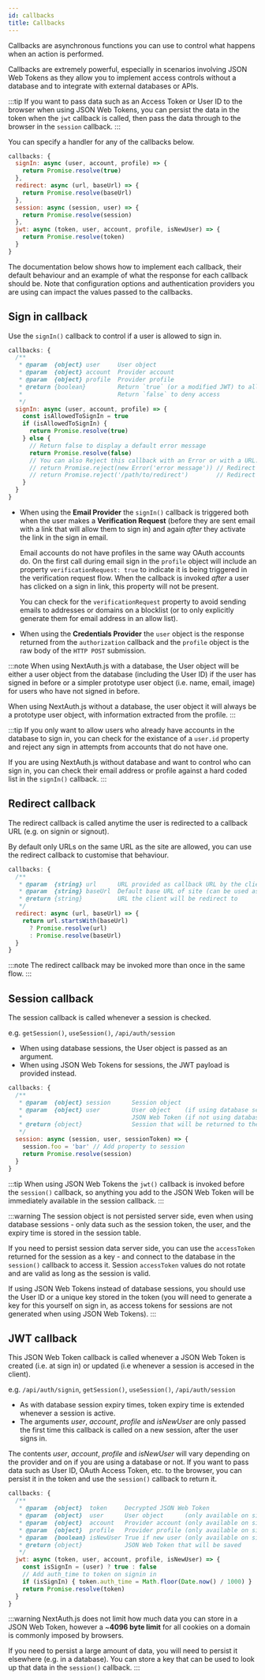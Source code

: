 ```yaml
---
id: callbacks
title: Callbacks
---
```


Callbacks are asynchronous functions you can use to control what happens when an action is performed.

Callbacks are extremely powerful, especially in scenarios involving JSON Web Tokens as they allow you to implement access controls without a database and to integrate with external databases or APIs.

:::tip
If you want to pass data such as an Access Token or User ID to the browser when using JSON Web Tokens, you can persist the data in the token when the `jwt` callback is called, then pass the data through to the browser in the `session` callback.
:::

You can specify a handler for any of the callbacks below.

```js title="pages/api/auth/[...nextauth].js"
callbacks: {
  signIn: async (user, account, profile) => {
    return Promise.resolve(true)
  },
  redirect: async (url, baseUrl) => {
    return Promise.resolve(baseUrl)
  },
  session: async (session, user) => {
    return Promise.resolve(session)
  },
  jwt: async (token, user, account, profile, isNewUser) => {
    return Promise.resolve(token)
  }
}
```

The documentation below shows how to implement each callback, their default behaviour and an example of what the response for each callback should be. Note that configuration options and authentication providers you are using can impact the values passed to the callbacks.

## Sign in callback

Use the `signIn()` callback to control if a user is allowed to sign in.

```js title="pages/api/auth/[...nextauth.js]"
callbacks: {
  /**
   * @param  {object} user     User object
   * @param  {object} account  Provider account
   * @param  {object} profile  Provider profile 
   * @return {boolean}         Return `true` (or a modified JWT) to allow sign in
   *                           Return `false` to deny access
   */
  signIn: async (user, account, profile) => {
    const isAllowedToSignIn = true
    if (isAllowedToSignIn) {
      return Promise.resolve(true)
    } else {
      // Return false to display a default error message
      return Promise.resolve(false)
      // You can also Reject this callback with an Error or with a URL:
      // return Promise.reject(new Error('error message')) // Redirect to error page
      // return Promise.reject('/path/to/redirect')        // Redirect to a URL
    }
  }
}
```

* When using the **Email Provider** the `signIn()` callback is triggered both when the user makes a **Verification Request** (before they are sent email with a link that will allow them to sign in) and again *after* they activate the link in the sign in email.

  Email accounts do not have profiles in the same way OAuth accounts do. On the first call during email sign in the `profile` object will include an property `verificationRequest: true` to indicate it is being triggered in the verification request flow. When the callback is invoked *after* a user has clicked on a sign in link, this property will not be present.
  
  You can check for the `verificationRequest` property to avoid sending emails to addresses or domains on a blocklist (or to only explicitly generate them for email address in an allow list).

* When using the **Credentials Provider** the `user` object is the response returned from the `authorization` callback and the `profile` object is the raw body of the `HTTP POST` submission.

:::note
When using NextAuth.js with a database, the User object will be either a user object from the database (including the User ID) if the user has signed in before or a simpler prototype user object (i.e. name, email, image) for users who have not signed in before.

When using NextAuth.js without a database, the user object it will always be a prototype user object, with information extracted from the profile.
:::

:::tip
If you only want to allow users who already have accounts in the database to sign in, you can check for the existance of a `user.id` property and reject any sign in attempts from accounts that do not have one.

If you are using NextAuth.js without database and want to control who can sign in, you can check their email address or profile against a hard coded list in the `signIn()` callback.
:::

## Redirect callback

The redirect callback is called anytime the user is redirected to a callback URL (e.g. on signin or signout).

By default only URLs on the same URL as the site are allowed, you can use the redirect callback to customise that behaviour.

```js title="pages/api/auth/[...nextauth.js]"
callbacks: {
  /**
   * @param  {string} url      URL provided as callback URL by the client
   * @param  {string} baseUrl  Default base URL of site (can be used as fallback)
   * @return {string}          URL the client will be redirect to
   */
  redirect: async (url, baseUrl) => {
    return url.startsWith(baseUrl)
      ? Promise.resolve(url)
      : Promise.resolve(baseUrl)
  }
}
```


:::note
The redirect callback may be invoked more than once in the same flow.
:::

## Session callback

The session callback is called whenever a session is checked.

e.g. `getSession()`, `useSession()`, `/api/auth/session`

* When using database sessions, the User object is passed as an argument.
* When using JSON Web Tokens for sessions, the JWT payload is provided instead.

```js title="pages/api/auth/[...nextauth.js]"
callbacks: {
  /**
   * @param  {object} session      Session object
   * @param  {object} user         User object    (if using database sessions)
   *                               JSON Web Token (if not using database sessions)
   * @return {object}              Session that will be returned to the client 
   */
  session: async (session, user, sessionToken) => {
    session.foo = 'bar' // Add property to session
    return Promise.resolve(session)
  }
}
```

:::tip
When using JSON Web Tokens the `jwt()` callback is invoked before the `session()` callback, so anything you add to the
JSON Web Token will be immediately available in the session callback.
:::

:::warning
The session object is not persisted server side, even when using database sessions - only data such as the session token, the user, and the expiry time is stored in the session table.

If you need to persist session data server side, you can use the `accessToken` returned for the session as a key - and connect to the database in the `session()` callback to access it. Session `accessToken` values do not rotate and are valid as long as the session is valid.

If using JSON Web Tokens instead of database sessions, you should use the User ID or a unique key stored in the token (you will need to generate a key for this yourself on sign in, as access tokens for sessions are not generated when using JSON Web Tokens).
:::

## JWT callback

This JSON Web Token callback is called whenever a JSON Web Token is created (i.e. at sign 
in) or updated (i.e whenever a session is accesed in the client).

e.g. `/api/auth/signin`, `getSession()`, `useSession()`, `/api/auth/session`

* As with database session expiry times, token expiry time is extended whenever a session is active.
* The arguments *user*, *account*, *profile* and *isNewUser* are only passed the first time this callback is called on a new session, after the user signs in.

The contents *user*, *account*, *profile* and *isNewUser* will vary depending on the provider and on if you are using a database or not. If you want to pass data such as User ID, OAuth Access Token, etc. to the browser, you can persist it in the token and use the `session()` callback to return it.

```js title="pages/api/auth/[...nextauth.js]"
callbacks: {
  /**
   * @param  {object}  token     Decrypted JSON Web Token
   * @param  {object}  user      User object      (only available on sign in)
   * @param  {object}  account   Provider account (only available on sign in)
   * @param  {object}  profile   Provider profile (only available on sign in)
   * @param  {boolean} isNewUser True if new user (only available on sign in)
   * @return {object}            JSON Web Token that will be saved
   */
  jwt: async (token, user, account, profile, isNewUser) => {
    const isSignIn = (user) ? true : false
    // Add auth_time to token on signin in
    if (isSignIn) { token.auth_time = Math.floor(Date.now() / 1000) }
    return Promise.resolve(token)
  }
}
```

:::warning
NextAuth.js does not limit how much data you can store in a JSON Web Token, however a ~**4096 byte limit** for all cookies on a domain is commonly imposed by browsers.

If you need to persist a large amount of data, you will need to persist it elsewhere (e.g. in a database). You can store a key that can be used to look up that data in the `session()` callback.
:::
